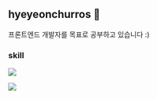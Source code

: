 ## hyeyeonchurros 🤪

프론트엔드 개발자를 목표로 공부하고 있습니다 :)

### skill
<p alian='center'>
  <img src="https://img.shields.io/badge/C-A8B9CC?style=flat-square&logo=C&logoColor=white"/>
</p>
<img src="https://img.shields.io/badge/HTML-20c997?style=flat-square&logo=Vimeo&logoColor=white"/></a>
